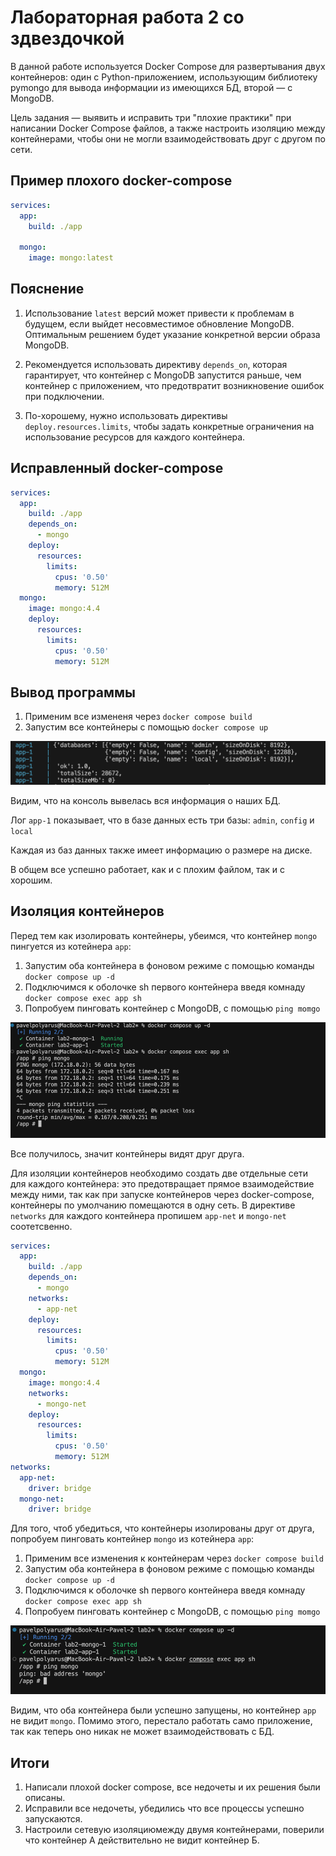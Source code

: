 # **Лабораторная работа 2 со здвездочкой**
В данной работе используется Docker Compose для развертывания двух контейнеров: один с Python-приложением, использующим библиотеку pymongo для вывода информации из имеющихся БД, второй — с MongoDB. 

Цель задания — выявить и исправить три "плохие практики" при написании Docker Compose файлов, а также настроить изоляцию между контейнерами, чтобы они не могли взаимодействовать друг с другом по сети.

## **Пример плохого docker-compose**

```yaml
services:
  app:
    build: ./app

  mongo:
    image: mongo:latest
```
## **Пoяснение**
1. Использование `latest` версий может привести к проблемам в будущем, если выйдет несовместимое обновление MongoDB. Оптимальным решением будет указание конкретной версии образа MongoDB.

2. Рекомендуется использовать директиву `depends_on`, которая гарантирует, что контейнер с MongoDB запустится раньше, чем контейнер с приложением, что предотвратит возникновение ошибок при подключении.

3. По-хорошему, нужно использовать директивы `deploy.resources.limits`, чтобы задать конкретные ограничения на использование ресурсов для каждого контейнера. 

## **Исправленный docker-compose**

```yaml
services:
  app:
    build: ./app
    depends_on:
      - mongo
    deploy:
      resources:
        limits:
          cpus: '0.50'
          memory: 512M
  mongo:
    image: mongo:4.4
    deploy:
      resources:
        limits:
          cpus: '0.50'
          memory: 512M
```

## **Вывод программы**
1. Применим все измененя через `docker compose build`
2. Запустим все контейнеры с помощью `docker compose up`

![Вывод в консоле](./output.png)

Видим, что на консоль вывелась вся информация о наших БД. 

Лог `app-1` показывает, что в базе данных есть три базы: `admin`, `config` и `local`

Каждая из баз данных также имеет информацию о размере на диске. 

В общем все успешно работает, как и с плохим файлом, так и с хорошим.


## **Изоляция контейнеров**
Перед тем как изолировать контейнеры, убеимся, что контейнер `mongo` пингуется из котейнера `app`:
1. Запустим оба контейнера в фоновом режиме с помощью команды `docker compose up -d`
2. Подключимся к оболочке sh первого контейнера введя комнаду `docker compose exec app sh`
3. Попробуем пинговать контейнер с MongoDB, с помощью `ping momgo`

![Описание изображения](./ping.png)

Все получилось, значит контейнеры видят друг друга.

Для изоляции контейнеров необходимо создать две отдельные сети для каждого контейнера: это предотвращает прямое взаимодействие между ними, так как при запуске контейнеров через docker-compose, контейнеры по умолчанию помещаются в одну сеть.
В директиве `networks` для каждого контейнера пропишем `app-net` и `mongo-net` соотетсвенно.
```yaml
services:
  app:
    build: ./app
    depends_on:
      - mongo
    networks:
      - app-net
    deploy:
      resources:
        limits:
          cpus: '0.50'
          memory: 512M
  mongo:
    image: mongo:4.4
    networks:
      - mongo-net
    deploy:
      resources:
        limits:
          cpus: '0.50'
          memory: 512M
networks:
  app-net:
    driver: bridge
  mongo-net:
    driver: bridge
```
Для того, чтоб убедиться, что контейнеры изолированы друг от друга, попробуем пинговать контейнер `mongo` из котейнера `app`:
1. Применим все изменения к контейнерам через `docker compose build`
2. Запустим оба контейнера в фоновом режиме с помощью команды `docker compose up -d`
3. Подключимся к оболочке sh первого контейнера введя комнаду `docker compose exec app sh`
4. Попробуем пинговать контейнер с MongoDB, с помощью `ping momgo`

![Описание изображения](./try-ping.png)

Видим, что оба контейнера были успешно запущены, но контейнер `app` не видит `mongo`.
Помимо этого, перестало работать само приложение, так как теперь оно никак не может взаимодействовать с БД.

## **Итоги**
1. Написали плохой docker compose, все недочеты и их решения были описаны.
2. Исправили все недочеты, убедились что все процессы успешно запускаются.
3. Настроили сетевую изоляциюмежду двумя контейнерами, поверили что контейнер А действительно не видит контейнер Б.
